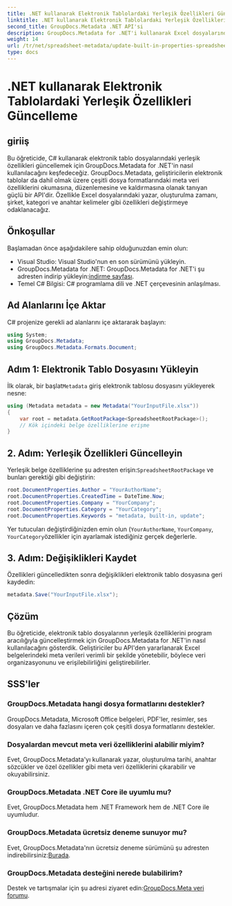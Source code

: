 ```yaml
---
title: .NET kullanarak Elektronik Tablolardaki Yerleşik Özellikleri Güncelleme
linktitle: .NET kullanarak Elektronik Tablolardaki Yerleşik Özellikleri Güncelleme
second_title: GroupDocs.Metadata .NET API'si
description: GroupDocs.Metadata for .NET'i kullanarak Excel dosyalarındaki yerleşik meta veri özelliklerini nasıl güncelleştireceğinizi öğrenin. Yazarı, oluşturma zamanını, şirketi ve daha fazlasını C# ile değiştirin.
weight: 14
url: /tr/net/spreadsheet-metadata/update-built-in-properties-spreadsheets/
type: docs
---
```

# .NET kullanarak Elektronik Tablolardaki Yerleşik Özellikleri Güncelleme

## giriiş
Bu öğreticide, C# kullanarak elektronik tablo dosyalarındaki yerleşik özellikleri güncellemek için GroupDocs.Metadata for .NET'in nasıl kullanılacağını keşfedeceğiz. GroupDocs.Metadata, geliştiricilerin elektronik tablolar da dahil olmak üzere çeşitli dosya formatlarındaki meta veri özelliklerini okumasına, düzenlemesine ve kaldırmasına olanak tanıyan güçlü bir API'dir. Özellikle Excel dosyalarındaki yazar, oluşturulma zamanı, şirket, kategori ve anahtar kelimeler gibi özellikleri değiştirmeye odaklanacağız.
## Önkoşullar
Başlamadan önce aşağıdakilere sahip olduğunuzdan emin olun:
- Visual Studio: Visual Studio'nun en son sürümünü yükleyin.
-  GroupDocs.Metadata for .NET: GroupDocs.Metadata for .NET'i şu adresten indirip yükleyin:[indirme sayfası](https://releases.groupdocs.com/metadata/net/).
- Temel C# Bilgisi: C# programlama dili ve .NET çerçevesinin anlaşılması.

## Ad Alanlarını İçe Aktar
C# projenize gerekli ad alanlarını içe aktararak başlayın:
```csharp
using System;
using GroupDocs.Metadata;
using GroupDocs.Metadata.Formats.Document;
```
## Adım 1: Elektronik Tablo Dosyasını Yükleyin
 İlk olarak, bir başlat`Metadata` giriş elektronik tablosu dosyasını yükleyerek nesne:
```csharp
using (Metadata metadata = new Metadata("YourInputFile.xlsx"))
{
    var root = metadata.GetRootPackage<SpreadsheetRootPackage>();
    // Kök içindeki belge özelliklerine erişme
}
```
## 2. Adım: Yerleşik Özellikleri Güncelleyin
 Yerleşik belge özelliklerine şu adresten erişin:`SpreadsheetRootPackage` ve bunları gerektiği gibi değiştirin:
```csharp
root.DocumentProperties.Author = "YourAuthorName";
root.DocumentProperties.CreatedTime = DateTime.Now;
root.DocumentProperties.Company = "YourCompany";
root.DocumentProperties.Category = "YourCategory";
root.DocumentProperties.Keywords = "metadata, built-in, update";
```
Yer tutucuları değiştirdiğinizden emin olun (`YourAuthorName`, `YourCompany`, `YourCategory`özellikler için ayarlamak istediğiniz gerçek değerlerle.
## 3. Adım: Değişiklikleri Kaydet
Özellikleri güncelledikten sonra değişiklikleri elektronik tablo dosyasına geri kaydedin:
```csharp
metadata.Save("YourInputFile.xlsx");
```

## Çözüm
Bu öğreticide, elektronik tablo dosyalarının yerleşik özelliklerini program aracılığıyla güncelleştirmek için GroupDocs.Metadata for .NET'in nasıl kullanılacağını gösterdik. Geliştiriciler bu API'den yararlanarak Excel belgelerindeki meta verileri verimli bir şekilde yönetebilir, böylece veri organizasyonunu ve erişilebilirliğini geliştirebilirler.

## SSS'ler
### GroupDocs.Metadata hangi dosya formatlarını destekler?
GroupDocs.Metadata, Microsoft Office belgeleri, PDF'ler, resimler, ses dosyaları ve daha fazlasını içeren çok çeşitli dosya formatlarını destekler.
### Dosyalardan mevcut meta veri özelliklerini alabilir miyim?
Evet, GroupDocs.Metadata'yı kullanarak yazar, oluşturulma tarihi, anahtar sözcükler ve özel özellikler gibi meta veri özelliklerini çıkarabilir ve okuyabilirsiniz.
### GroupDocs.Metadata .NET Core ile uyumlu mu?
Evet, GroupDocs.Metadata hem .NET Framework hem de .NET Core ile uyumludur.
### GroupDocs.Metadata ücretsiz deneme sunuyor mu?
 Evet, GroupDocs.Metadata'nın ücretsiz deneme sürümünü şu adresten indirebilirsiniz:[Burada](https://releases.groupdocs.com/).
### GroupDocs.Metadata desteğini nerede bulabilirim?
 Destek ve tartışmalar için şu adresi ziyaret edin:[GroupDocs.Meta veri forumu](https://forum.groupdocs.com/c/metadata/14).